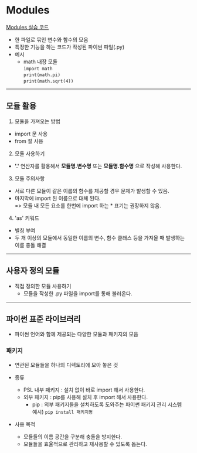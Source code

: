 # Modules
[Modules 실습 코드]()

- 한 파일로 묶인 변수와 함수의 모음
- 특정한 기능을 하는 코드가 작성된 파이썬 파일(.py)
- 예시
  - math 내장 모듈  
  `import math`  
  `print(math.pi)`  
  `print(math.sqrt(4))`

---

## 모듈 활용

1. 모듈을 가져오는 방법

  - import 문 사용
  - from 절 사용

2. 모듈 사용하기

  - **'.'** 연산자를 활용해서 **모듈명.변수명** 또는 **모듈명.함수명** 으로 작성해 사용한다.

3. 모듈 주의사항

  - 서로 다른 모듈이 같은 이름의 함수를 제공할 경우 문제가 발생할 수 있음.
  - 마지막에 import 된 이름으로 대체 된다.  
  => 모듈 내 모든 요소를 한번에 import 하는 * 표기는 권장하지 않음.

4. 'as' 키워드

  - 별칭 부여
  - 두 개 이상의 모듈에서 동일한 이름의 변수, 함수 클래스 등을 가져올 때 발생하는 이름 충돌 해결

---

## 사용자 정의 모듈

- 직접 정의한 모듈 사용하기
  - 모듈을 작성한 .py 파일을 import를 통해 불러온다.
 
---

## 파이썬 표준 라이브러리

- 파이썬 언어와 함께 제공되는 다양한 모듈과 패키지의 모음

### 패키지

- 연관된 모듈들을 하나의 디렉토리에 모아 놓은 것
- 종류
  - PSL 내부 패키지 : 설치 없이 바로 import 해서 사용한다.
  - 외부 패키지 : pip를 사용해 설치 후 import 해서 사용한다.
    - pip : 외부 패키지들을 설치하도록 도와주는 파이썬 패키지 관리 시스템  
    예시) `pip install 패키지명`

- 사용 목적
  - 모듈들의 이름 공간을 구분해 충돌을 방지한다.
  - 모듈들을 효율적으로 관리하고 재사용할 수 있도록 돕는다.

